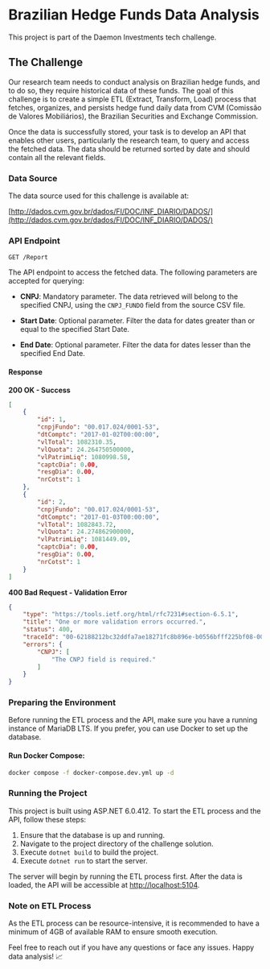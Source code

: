 # Brazilian Hedge Funds Data Analysis

This project is part of the Daemon Investments tech challenge.

## The Challenge

Our research team needs to conduct analysis on Brazilian hedge funds, and to do so, they require historical data of these funds. The goal of this challenge is to create a simple ETL (Extract, Transform, Load) process that fetches, organizes, and persists hedge fund daily data from CVM (Comissão de Valores Mobiliários), the Brazilian Securities and Exchange Commission.

Once the data is successfully stored, your task is to develop an API that enables other users, particularly the research team, to query and access the fetched data. The data should be returned sorted by date and should contain all the relevant fields.

### Data Source

The data source used for this challenge is available at:

[http://dados.cvm.gov.br/dados/FI/DOC/INF_DIARIO/DADOS/](http://dados.cvm.gov.br/dados/FI/DOC/INF_DIARIO/DADOS/)

### API Endpoint

```http
GET /Report
```
The API endpoint to access the fetched data. The following parameters are accepted for querying:

- **CNPJ**: Mandatory parameter. The data retrieved will belong to the specified CNPJ, using the `CNPJ_FUNDO` field from the source CSV file.

- **Start Date**: Optional parameter. Filter the data for dates greater than or equal to the specified Start Date.

- **End Date**: Optional parameter. Filter the data for dates lesser than the specified End Date.

#### Response

**200 OK - Success**

```json
[
	{
		"id": 1,
		"cnpjFundo": "00.017.024/0001-53",
		"dtComptc": "2017-01-02T00:00:00",
		"vlTotal": 1082310.35,
		"vlQuota": 24.264750500000,
		"vlPatrimLiq": 1080998.58,
		"captcDia": 0.00,
		"resgDia": 0.00,
		"nrCotst": 1
	},
	{
		"id": 2,
		"cnpjFundo": "00.017.024/0001-53",
		"dtComptc": "2017-01-03T00:00:00",
		"vlTotal": 1082843.72,
		"vlQuota": 24.274862900000,
		"vlPatrimLiq": 1081449.09,
		"captcDia": 0.00,
		"resgDia": 0.00,
		"nrCotst": 1
	}
]
```

**400 Bad Request - Validation Error**

```json
{
	"type": "https://tools.ietf.org/html/rfc7231#section-6.5.1",
	"title": "One or more validation errors occurred.",
	"status": 400,
	"traceId": "00-62188212bc32ddfa7ae18271fc8b896e-b0556bfff225bf08-00",
	"errors": {
		"CNPJ": [
			"The CNPJ field is required."
		]
	}
}

```

### Preparing the Environment

Before running the ETL process and the API, make sure you have a running instance of MariaDB LTS. If you prefer, you can use Docker to set up the database.


#### Run Docker Compose:
```bash
docker compose -f docker-compose.dev.yml up -d
```

### Running the Project

This project is built using ASP.NET 6.0.412. To start the ETL process and the API, follow these steps:

1. Ensure that the database is up and running.
2. Navigate to the project directory of the challenge solution.
3. Execute `dotnet build` to build the project.
4. Execute `dotnet run` to start the server.

The server will begin by running the ETL process first. After the data is loaded, the API will be accessible at [http://localhost:5104](http://localhost:5104).

### Note on ETL Process

As the ETL process can be resource-intensive, it is recommended to have a minimum of 4GB of available RAM to ensure smooth execution.

Feel free to reach out if you have any questions or face any issues. Happy data analysis! :chart_with_upwards_trend:
